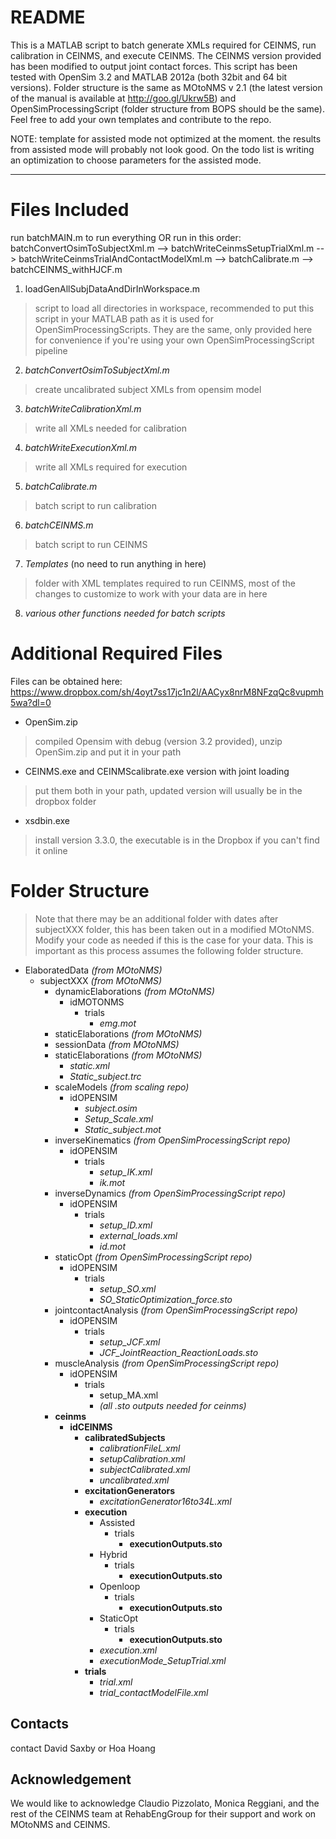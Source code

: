 # README #
This is a MATLAB script to batch generate XMLs required for CEINMS, run calibration in CEINMS, and execute CEINMS. The CEINMS version provided has been modified to output joint contact forces. This script has been tested with OpenSim 3.2 and MATLAB 2012a (both 32bit and 64 bit versions). Folder structure is the same as MOtoNMS v 2.1 (the latest version of the manual is available at http://goo.gl/Ukrw5B) and OpenSimProcessingScript (folder structure from BOPS should be the same). Feel free to add your own templates and contribute to the repo.

NOTE: template for assisted mode not optimized at the moment. the results from assisted mode will probably not look good. On the todo list is writing an optimization to choose parameters for the assisted mode.

* * * * * 
# Files Included  #
run batchMAIN.m to run everything
OR run in this order: batchConvertOsimToSubjectXml.m --> batchWriteCeinmsSetupTrialXml.m --> batchWriteCeinmsTrialAndContactModelXml.m --> batchCalibrate.m --> batchCEINMS_withHJCF.m

1. loadGenAllSubjDataAndDirInWorkspace.m
> script to load all directories in workspace, recommended to put this script in your MATLAB path as it is used for OpenSimProcessingScripts. They are the same, only provided here for convenience if you're using your own OpenSimProcessingScript pipeline 
2. _batchConvertOsimToSubjectXml.m_
> create uncalibrated subject XMLs from opensim model
3. _batchWriteCalibrationXml.m_
> write all XMLs needed for calibration
4. _batchWriteExecutionXml.m_
> write all XMLs required for execution
5. _batchCalibrate.m_
> batch script to run calibration
6. _batchCEINMS.m_
> batch script to run CEINMS
7. _Templates_ (no need to run anything in here)
> folder with XML templates required to run CEINMS, most of the changes to customize to work with your data are in here 
8. _various other functions needed for batch scripts_

# Additional Required Files #
Files can be obtained here: https://www.dropbox.com/sh/4oyt7ss17jc1n2l/AACyx8nrM8NFzqQc8vupmh5wa?dl=0

* OpenSim.zip
> compiled Opensim with debug (version 3.2 provided), unzip OpenSim.zip and put it in your path
* CEINMS.exe and CEINMScalibrate.exe version with joint loading 
> put them both in your path, updated version will usually be in the dropbox folder
* xsdbin.exe 
> install version 3.3.0, the executable is in the Dropbox if you can't find it online

# Folder Structure #
> Note that there may be an additional folder with dates after subjectXXX folder, this has been taken out in a modified MOtoNMS. Modify your code as needed if this is the case for your data. This is important as this process assumes the following folder structure.

* ElaboratedData _(from MOtoNMS)_
	* subjectXXX _(from MOtoNMS)_
		* dynamicElaborations _(from MOtoNMS)_
			* idMOTONMS
				* trials
					* _emg.mot_
		* staticElaborations _(from MOtoNMS)_
		* sessionData _(from MOtoNMS)_
		* staticElaborations _(from MOtoNMS)_
			* _static.xml_
			* _Static_subject.trc_
		* scaleModels _(from scaling repo)_
			* idOPENSIM
				* _subject.osim_
				* _Setup_Scale.xml_
				* _Static_subject.mot_
		* inverseKinematics _(from OpenSimProcessingScript repo)_
			* idOPENSIM
				* trials
					* _setup_IK.xml_
					* _ik.mot_
		* inverseDynamics _(from OpenSimProcessingScript repo)_
			* idOPENSIM
				* trials
					* _setup_ID.xml_
					* _external_loads.xml_
					* _id.mot_
		* staticOpt _(from OpenSimProcessingScript repo)_
			* idOPENSIM
				* trials
					* _setup_SO.xml_
					* _SO_StaticOptimization_force.sto_
		* jointcontactAnalysis _(from OpenSimProcessingScript repo)_
			* idOPENSIM
				* trials
					* _setup_JCF.xml_
					* _JCF_JointReaction_ReactionLoads.sto_
		* muscleAnalysis _(from OpenSimProcessingScript repo)_
			* idOPENSIM
				* trials
					* setup_MA.xml
					* _(all .sto outputs needed for ceinms)_
		* __ceinms__ 
			* __idCEINMS__
				* __calibratedSubjects__
					* _calibrationFileL.xml_
					* _setupCalibration.xml_
					* _subjectCalibrated.xml_
					* _uncalibrated.xml_
				* __excitationGenerators__
					* _excitationGenerator16to34L.xml_
				* __execution__
					* Assisted
						* trials
							* __executionOutputs.sto__
					* Hybrid
						* trials
							* __executionOutputs.sto__
					* Openloop
						* trials
							* __executionOutputs.sto__
					* StaticOpt
						* trials
							* __executionOutputs.sto__
					* _execution.xml_
					* _executionMode_SetupTrial.xml_
				* __trials__
					* _trial.xml_
					* _trial_contactModelFile.xml_

## Contacts ##
contact David Saxby or Hoa Hoang

## Acknowledgement ##
We would like to acknowledge Claudio Pizzolato, Monica Reggiani, and the rest of the CEINMS team at RehabEngGroup for their support and work on MOtoNMS and CEINMS.